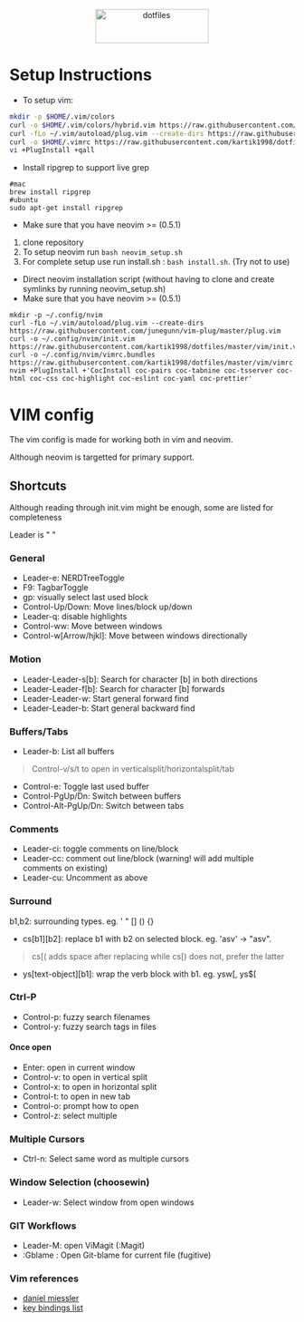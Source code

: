 <p align="center"> <img src = "https://twilio-cms-prod.s3.amazonaws.com/images/7iwai15WuuZ-1YLS6UzvVdC4vtbpjLMIoG8kABoHmrNLML.width-808.png" alt="dotfiles" width=200 height=60> </p>

# Setup Instructions

- To setup vim:

```zsh
mkdir -p $HOME/.vim/colors
curl -o $HOME/.vim/colors/hybrid.vim https://raw.githubusercontent.com/kartik1998/dotfiles/master/vim/colors/hybrid.vim
curl -fLo ~/.vim/autoload/plug.vim --create-dirs https://raw.githubusercontent.com/junegunn/vim-plug/master/plug.vim
curl -o $HOME/.vimrc https://raw.githubusercontent.com/kartik1998/dotfiles/master/vim/.vimrc
vi +PlugInstall +qall
```

- Install ripgrep to support live grep

```shell
#mac
brew install ripgrep
#ubuntu
sudo apt-get install ripgrep
```

- Make sure that you have neovim >= (0.5.1)

1. clone repository
2. To setup neovim run `bash neovim_setup.sh`
3. For complete setup use run install.sh : `bash install.sh`. (Try not to use)

- Direct neovim installation script (without having to clone and create symlinks by running neovim_setup.sh)
- Make sure that you have neovim >= (0.5.1)

```shell
mkdir -p ~/.config/nvim
curl -fLo ~/.vim/autoload/plug.vim --create-dirs https://raw.githubusercontent.com/junegunn/vim-plug/master/plug.vim
curl -o ~/.config/nvim/init.vim https://raw.githubusercontent.com/kartik1998/dotfiles/master/vim/init.vim
curl -o ~/.config/nvim/vimrc.bundles https://raw.githubusercontent.com/kartik1998/dotfiles/master/vim/vimrc.bundles
nvim +PlugInstall +'CocInstall coc-pairs coc-tabnine coc-tsserver coc-html coc-css coc-highlight coc-eslint coc-yaml coc-prettier'
```

# VIM config

The vim config is made for working both in vim and neovim.

Although neovim is targetted for primary support.

## Shortcuts

Although reading through init.vim might be enough, some are listed for completeness

Leader is " "

### General

- Leader-e: NERDTreeToggle
- F9: TagbarToggle
- gp: visually select last used block
- Control-Up/Down: Move lines/block up/down
- Leader-q: disable highlights
- Control-ww: Move between windows
- Control-w[Arrow/hjkl]: Move between windows directionally

### Motion

- Leader-Leader-s[b]: Search for character [b] in both directions
- Leader-Leader-f[b]: Search for character [b] forwards
- Leader-Leader-w: Start general forward find
- Leader-Leader-b: Start general backward find

### Buffers/Tabs

- Leader-b: List all buffers

> Control-v/s/t to open in verticalsplit/horizontalsplit/tab

- Control-e: Toggle last used buffer
- Control-PgUp/Dn: Switch between buffers
- Control-Alt-PgUp/Dn: Switch between tabs

### Comments

- Leader-ci: toggle comments on line/block
- Leader-cc: comment out line/block (warning! will add multiple comments on existing)
- Leader-cu: Uncomment as above

### Surround

b1,b2: surrounding types. eg. ' " [] () {}

- cs[b1][b2]: replace b1 with b2 on selected block. eg. 'asv' -> "asv".

> cs[( adds space after replacing while cs[) does not, prefer the latter

- ys[text-object][b1]: wrap the verb block with b1. eg. ysw[, ys$[

### Ctrl-P

- Control-p: fuzzy search filenames
- Control-y: fuzzy search tags in files

#### Once open

- Enter: open in current window
- Control-v: to open in vertical split
- Control-x: to open in horizontal split
- Control-t: to open in new tab
- Control-o: prompt how to open
- Control-z: select multiple

### Multiple Cursors

- Ctrl-n: Select same word as multiple cursors

### Window Selection (choosewin)

- Leader-w: Select window from open windows

### GIT Workflows

- Leader-M: open ViMagit (:Magit)
- :Gblame : Open Git-blame for current file (fugitive)

### Vim references

- [daniel miessler](https://danielmiessler.com/study/vim/)
- [key bindings list](https://hea-www.harvard.edu/~fine/Tech/vi.html)
